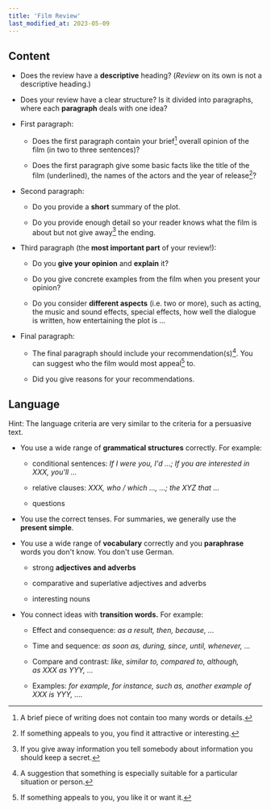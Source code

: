 ```yaml
---
title: 'Film Review'
last_modified_at: 2023-05-09 
---
```


## Content

- Does the review have a **descriptive** heading? (_Review_ on its own is not a
descriptive heading.)

- Does your review have a clear structure? Is it divided into paragraphs, where
each **paragraph** deals with one idea?

- First paragraph:

  - Does the first paragraph contain your brief[^brief] overall opinion of the
    film (in two to three sentences)?

  - Does the first paragraph give some basic facts like the title of the film
    (underlined), the names of the actors and the year of release[^release]?

- Second paragraph:

  - Do you provide a **short** summary of the plot.

  - Do you provide enough detail so your reader knows what the film is about
    but not give away[^giveaway] the ending.

- Third paragraph (the **most important part** of your review!):

  - Do you **give your opinion** and **explain** it?

  - Do you give concrete examples from the film when you present your opinion?

  - Do you consider **different aspects** (i.e. two or more), such as acting,
    the music and sound effects, special effects, how well the dialogue is
    written, how entertaining the plot is ...

- Final paragraph:

  - The final paragraph should include your recommendation(s)[^recommendation].
  You can suggest who the film would most appeal[^appealto] to.

  - Did you give reasons for your recommendations.

## Language

Hint: The language criteria are very similar to the criteria for a persuasive
text.

- You use a wide range of **grammatical structures** correctly. For example:

  - conditional sentences: _If I were you, I'd ...; If you are interested in
  XXX, you'll ..._

  - relative clauses: _XXX, who / which ..., ...; the XYZ that ..._

  - questions

- You use the correct tenses. For summaries, we generally use the **present
simple**.

- You use a wide range of **vocabulary** correctly and you **paraphrase** words
you don't know. You don't use German.

  - strong **adjectives and adverbs**

  - comparative and superlative adjectives and adverbs

  - interesting nouns

- You connect ideas with **transition words.** For example:

  - Effect and consequence: _as a result, then, because, ..._

  - Time and sequence: _as soon as, during, since, until, whenever, ..._

  - Compare and contrast: _like, similar to, compared to, although, as XXX as
  YYY, ..._

  - Examples: _for example, for instance, such as, another example of XXX is
  YYY, ...._

[^brief]: A brief piece of writing does not contain too many words or details.

[^release]: If something appeals to you, you find it attractive or interesting.

[^giveaway]: If you give away information you tell somebody about information you should keep a secret.

[^recommendation]: A suggestion that something is especially suitable for a particular situation or person.

[^appealto]: If something appeals to you, you like it or want it.
